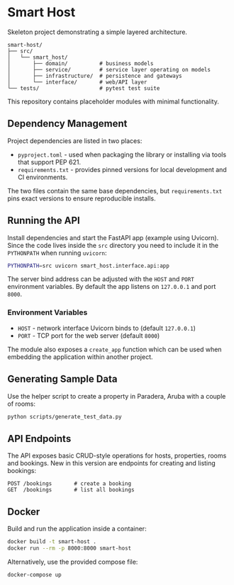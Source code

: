 # Smart Host

Skeleton project demonstrating a simple layered architecture.

```
smart-host/
├── src/
│   └── smart_host/
│       ├── domain/          # business models
│       ├── service/         # service layer operating on models
│       ├── infrastructure/  # persistence and gateways
│       └── interface/       # web/API layer
└── tests/                   # pytest test suite
```

This repository contains placeholder modules with minimal functionality.

## Dependency Management

Project dependencies are listed in two places:

* `pyproject.toml` - used when packaging the library or installing via tools
  that support PEP 621.
* `requirements.txt` - provides pinned versions for local development and CI
  environments.

The two files contain the same base dependencies, but `requirements.txt` pins
exact versions to ensure reproducible installs.

## Running the API

Install dependencies and start the FastAPI app (example using Uvicorn). Since
the code lives inside the ``src`` directory you need to include it in the
``PYTHONPATH`` when running ``uvicorn``:

```bash
PYTHONPATH=src uvicorn smart_host.interface.api:app
```


The server bind address can be adjusted with the ``HOST`` and ``PORT``
environment variables. By default the app listens on ``127.0.0.1`` and port
``8000``.

### Environment Variables

* ``HOST`` - network interface Uvicorn binds to (default ``127.0.0.1``)
* ``PORT`` - TCP port for the web server (default ``8000``)

The module also exposes a ``create_app`` function which can be used when
embedding the application within another project.

## Generating Sample Data

Use the helper script to create a property in Paradera, Aruba with a couple of rooms:

```bash
python scripts/generate_test_data.py
```

## API Endpoints

The API exposes basic CRUD-style operations for hosts, properties, rooms and bookings. New in this version are endpoints for creating and listing bookings:

```text
POST /bookings       # create a booking
GET  /bookings       # list all bookings
```

## Docker

Build and run the application inside a container:

```bash
docker build -t smart-host .
docker run --rm -p 8000:8000 smart-host
```

Alternatively, use the provided compose file:

```bash
docker-compose up
```
